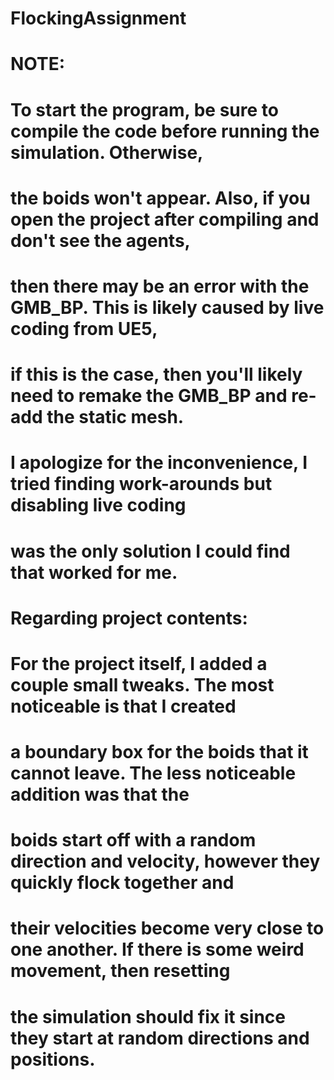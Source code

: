 # FlockingAssignment

# NOTE:
# To start the program, be sure to compile the code before running the simulation. Otherwise,
# the boids won't appear. Also, if you open the project after compiling and don't see the agents, 
# then there may be an error with the GMB_BP. This is likely caused by live coding from UE5, 
# if this is the case, then you'll likely need to remake the GMB_BP and re-add the static mesh. 
# I apologize for the inconvenience, I tried finding work-arounds but disabling live coding 
# was the only solution I could find that worked for me.


# Regarding project contents:
# For the project itself, I added a couple small tweaks. The most noticeable is that I created
# a boundary box for the boids that it cannot leave. The less noticeable addition was that the
# boids start off with a random direction and velocity, however they quickly flock together and
# their velocities become very close to one another. If there is some weird movement, then resetting
# the simulation should fix it since they start at random directions and positions.